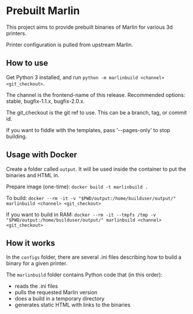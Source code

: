 Prebuilt Marlin
===============

This project aims to provide prebuilt binaries of Marlin for various 3d printers.

Printer configuration is pulled from upstream Marlin.


How to use
----------

Get Python 3 installed, and run `python -m marlinbuild <channel> <git_checkout>`.

The channel is the frontend-name of this release. Recommended options: stable, bugfix-1.1.x, bugfix-2.0.x.

The git_checkout is the git ref to use. This can be a branch, tag, or commit id.

If you want to fiddle with the templates, pass '--pages-only' to stop building.


Usage with Docker
-----------------

Create a folder called `output`. It will be used inside the container to put the binaries and HTML in. 

Prepare image (one-time): `docker build -t marlinbuild .`

To build: `docker --rm -it -v "$PWD/output:/home/builduser/output/" marlinbuild <channel> <git_checkout>`

If you want to build in RAM: `docker --rm -it --tmpfs /tmp -v "$PWD/output:/home/builduser/output/" marlinbuild <channel> <git_checkout>`


How it works
------------

In the `configs` folder, there are several .ini files describing how to build a binary for a given printer.

The `marlinbuild` folder contains Python code that (in this order):

 - reads the .ini files
 - pulls the requested Marlin version
 - does a build in a temporary directory
 - generates static HTML with links to the binaries
